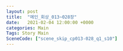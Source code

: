 ```yaml
---
layout: post
title:  "메인_회상_013~028장"
date:   2021-02-04 12:00:00 +0000
categories: Main
Tags: Story Main
SceneCode: ["scene_skip_cp013-028_q1_s10"]
---
```

